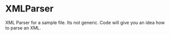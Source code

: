 XMLParser
=========

XML Parser for a sample file. Its not generic. Code will give you an idea how to parse an XML.

